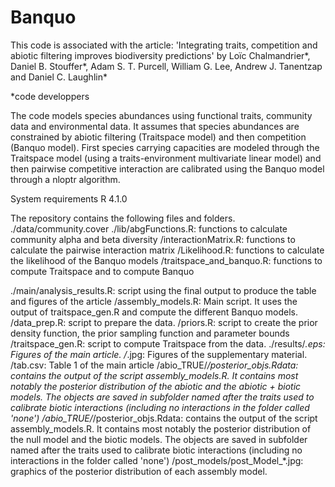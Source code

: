 # Banquo

This code is associated with the article: 'Integrating traits, competition and abiotic filtering improves biodiversity predictions' by Loïc Chalmandrier*, Daniel B. Stouffer*, Adam S. T. Purcell, William G. Lee, Andrew J. Tanentzap and Daniel C. Laughlin*
 
 *code developpers
  
The code models species abundances using functional traits, community data and environmental data. It assumes that species abundances are constrained by abiotic filtering (Traitspace model) and then competition (Banquo model). First species carrying capacities are modeled through the Traitspace model (using a traits-environment multivariate linear model) and then pairwise competitive interaction are calibrated using the Banquo model through a nloptr algorithm.


System requirements
R 4.1.0

The repository contains the following files and folders.
./data/community.cover
./lib/abgFunctions.R: functions to calculate community alpha and beta diversity
     /interactionMatrix.R: functions to calculate the pairwise interaction matrix
     /Likelihood.R: functions to calculate the likelihood of the Banquo models
     /traitspace_and_banquo.R: functions to compute Traitspace and to compute Banquo
     
./main/analysis_results.R: script using the final output to produce the table and figures of the article
      /assembly_models.R: Main script. It uses the output of traitspace_gen.R and compute the different Banquo models. 
      /data_prep.R: script to prepare the data.
      /priors.R: script to create the prior density function, the prior sampling function and parameter bounds
      /traitspace_gen.R: script to compute Traitspace from the data.
./results/*.eps: Figures of the main article.
         /*.jpg: Figures of the supplementary material.
         /tab.csv: Table 1 of the main article
         /abio_TRUE/*/posterior_objs.Rdata: contains the output of the script assembly_models.R. It contains most notably the posterior distribution of the abiotic and the abiotic + biotic models. The objects are saved in subfolder named after the traits used to calibrate biotic interactions (including no interactions in the folder called 'none')
         /abio_TRUE/*/posterior_objs.Rdata: contains the output of the script assembly_models.R. It contains most notably the posterior distribution of the null model and the biotic models. The objects are saved in subfolder named after the traits used to calibrate biotic interactions (including no interactions in the folder called 'none')
         /post_models/post_Model_*.jpg: graphics of the posterior distribution of each assembly model.
